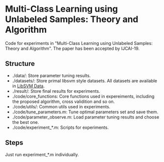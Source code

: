 # Multi-Class Learning using Unlabeled Samples: Theory and Algorithm
Code for experiments in "Multi-Class Learning using Unlabeled Samples: Theory and Algorithm".
The paper has been accepted by IJCAI-19.

## Structure
- ./data/: Store parameter tuning results.
- ./datasets/: Store primal libsvm style datasets. All datasets are available in [LibSVM Data](https://www.csie.ntu.edu.tw/~cjlin/libsvmtools/datasets/).
- ./result/: Store final results for experiments.
- ./code/core_functions: Core functions used in expereiments, including the proposed algorithm, cross validition and so on.
- ./code/utils/: Common utils used in experiments.
- ./code/tune_parameters.m: Tune optimal parameters set and save them.
- ./code/parameter_observe.m: Load parameter tuning results and choose the best one.
- ./code/experiment_*.m: Scripts for experiments.

## Steps
Just run experiment_*.m individually.

## 